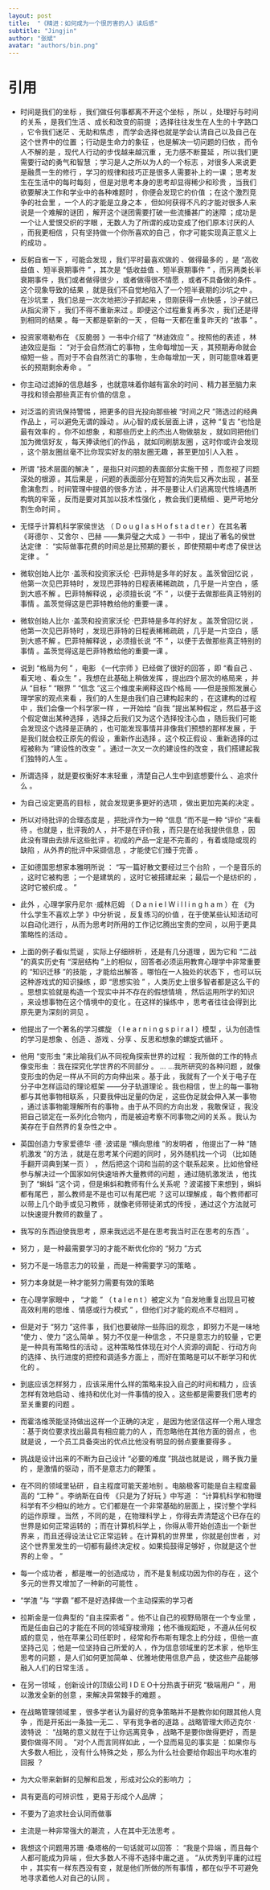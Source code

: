 ```yaml
---
layout: post
title:  "《精进：如何成为一个很厉害的人》读后感"
subtitle: "Jingjin"
author: "张斌"
avatar: "authors/bin.png"
---
```


# 引用

* 时间是我们的坐标 ，我们做任何事都离不开这个坐标 ，所以 ，处理好与时间的关系 ，是我们生活 、成长和改变的前提 ；选择往往发生在人生的十字路口 ，它令我们迷茫 、无助和焦虑 ，而学会选择也就是学会认清自己以及自己在这个世界中的位置 ；行动是生命力的象征 ，也是解决一切问题的归依 ，而令人不解的是 ，现代人行动的步伐越来越沉重 ，无力感不断蔓延 ，所以我们更需要行动的勇气和智慧 ；学习是人之所以为人的一个标志 ，对很多人来说更是融贯一生的修行 ，学习的规律和技巧正是很多人需要补上的一课 ；思考发生在生活中的每时每刻 ，但是对思考本身的思考却显得稀少和珍贵 ，当我们欲要解决工作和学业中的各种难题时 ，你便会发现它的价值 ；在这个激烈竞争的社会里 ，一个人的才能是立身之本 ，但如何获得不凡的才能对很多人来说是一个难解的谜团 ，解开这个谜团需要打破一些流播甚广的迷障 ；成功是一个让人爱恨交织的字眼 ，无数人为了所谓的成功变成了他们原本讨厌的人 ，而我更相信 ，只有坚持做一个你所喜欢的自己 ，你才可能实现真正意义上的成功 。

* 反躬自省一下 ，可能会发现 ，我们平时最喜欢做的 、做得最多的 ，是 “高收益值 、短半衰期事件 ” ，其次是 “低收益值 、短半衰期事件 ” ，而另两类长半衰期事件 ，我们或者做得很少 ，或者做得很不情愿 ，或者不具备做的条件 。这个现象导致的结果 ，就是我们不自觉地陷入了一个短半衰期的沙坑之中 。在沙坑里 ，我们总是一次次地把沙子抓起来 ，但刚获得一点快感 ，沙子就已从指尖滑下 ，我们不得不重新来过 。即便这个过程重复再多次 ，我们还是得到相同的结果 。每一天都是崭新的一天 ，但每一天都在重复昨天的 “故事 ” 。

* 投资家塔勒布在 《反脆弱 》一书中介绍了 “林迪效应 ” 。按照他的表述 ，林迪效应是指 ： “对于会自然消亡的事物 ，生命每增加一天 ，其预期寿命就会缩短一些 。而对于不会自然消亡的事物 ，生命每增加一天 ，则可能意味着更长的预期剩余寿命 。 ”

* 你主动过滤掉的信息越多 ，也就意味着你越有富余的时间 、精力甚至脑力来寻找和领会那些真正有价值的信息 。

* 对泛滥的资讯保持警惕 ，把更多的目光投向那些被 “时间之尺 ”筛选过的经典作品上 ，可以避免无谓的躁动 。从心智的成长层面上讲 ，这种 “复古 ”也恰是最有效率的 。你不如想象 ，和那些历史上的杰出人物做朋友 ，就如同把他们加为微信好友 ，每天捧读他们的作品 ，就如同刷朋友圈 ，这时你或许会发现 ，这个朋友圈丝毫不比你现实好友的朋友圈无趣 ，甚至更加引人入胜 。

* 所谓 “技术层面的解决 ” ，是指只对问题的表面部分实施干预 ，而忽视了问题深处的根源 。其后果是 ，问题的表面部分在短暂的消失后又再次出现 ，甚至愈演愈烈 。时间管理中提倡的很多方法 ，并不是要让人们逃离现代性境遇所构筑的牢笼 ，反而是要对其加以技术性强化 ，教会我们更精细 、更严苛地分割生命时间 。

* 无怪乎计算机科学家侯世达 （ D o u g l a s H o f s t a d t e r ）在其名著 《哥德尔 、艾舍尔 、巴赫 ——集异璧之大成 》一书中 ，提出了著名的侯世达定律 ： “实际做事花费的时间总是比预期的要长 ，即使预期中考虑了侯世达定律 。 ”

* 微软创始人比尔 ·盖茨和投资家沃伦 ·巴菲特是多年的好友 。盖茨曾回忆说 ，他第一次见巴菲特时 ，发现巴菲特的日程表稀稀疏疏 ，几乎是一片空白 ，感到大惑不解 。巴菲特解释说 ，必须擅长说 “不 ” ，以便于去做那些真正特别的事情 。盖茨觉得这是巴菲特教给他的重要一课 。

* 微软创始人比尔 ·盖茨和投资家沃伦 ·巴菲特是多年的好友 。盖茨曾回忆说 ，他第一次见巴菲特时 ，发现巴菲特的日程表稀稀疏疏 ，几乎是一片空白 ，感到大惑不解 。巴菲特解释说 ，必须擅长说 “不 ” ，以便于去做那些真正特别的事情 。盖茨觉得这是巴菲特教给他的重要一课 。

* 说到 “格局为何 ” ，电影 《一代宗师 》已经做了很好的回答 ，即 “看自己 、看天地 、看众生 ” 。我想在此基础上稍做发挥 ，提出四个层次的格局来 ，并从 “目标 ” “眼界 ” “信念 ”这三个维度来阐释这四个格局 ——但是按照发展心理学家的观点来看 ，我们的人生是由我们自己建构起来的 ，在这建构的过程中 ，我们会像一个科学家一样 ，一开始给 “自我 ”提出某种假定 ，然后基于这个假定做出某种选择 ，选择之后我们又为这个选择投注心血 ，随后我们可能会发现这个选择是正确的 ，也可能发现事情并非像我们预想的那样发展 ，于是我们就会校正原先的假设 ，重新作出选择 。这个校正假设 、重新选择的过程被称为 “建设性的改变 ” 。通过一次又一次的建设性的改变 ，我们搭建起我们独特的人生 。

* 所谓选择 ，就是要权衡好本末轻重 ，清楚自己人生中到底想要什么 、追求什么 。

* 为自己设定更高的目标 ，就会发现更多更好的选项 ，做出更加完美的决定 。

* 所以对待批评的合理态度是 ，把批评作为一种 “信息 ”而不是一种 “评价 ”来看待 。也就是 ，批评我的人 ，并不是在评价我 ，而只是在给我提供信息 ，因此没有理由去排斥这些批评 。初成的产品一定是不完善的 ，有着或隐或现的缺陷 ，从外界的批评中采撷信息 ，才能使它们臻于完善 。

* 正如德国思想家本雅明所说 ： “写一篇好散文要经过三个台阶 ，一个是音乐的 ，这时它被构思 ；一个是建筑的 ，这时它被搭建起来 ；最后一个是纺织的 ，这时它被织成 。 ”

* 此外 ，心理学家丹尼尔 ·威林厄姆 （ D a n i e l W i l l i n g h a m ）在 《为什么学生不喜欢上学 》中分析说 ，反复练习的价值 ，在于使某些认知活动可以自动化进行 ，从而为思考时所用的工作记忆腾出宝贵的空间 ，以用于更具策略性的活动 。

* 上面的例子看似荒诞 ，实际上仔细辨析 ，还是有几分道理 ，因为它和 “二战 ”的真实历史有 “深层结构 ”上的相似 ，回答者必须运用教育心理学中非常重要的 “知识迁移 ”的技能 ，才能给出解答 。哪怕在一人独处的状态下 ，也可以玩这种游戏式的知识操练 ，即 “思想实验 ” ，人类历史上很多智者都是这么干的 。思想实验就是构造一个现实中并不存在的假想情境 ，然后运用所学的知识 ，来设想事物在这个情境中的变化 。在这样的操练中 ，思考者往往会得到比原先更为深刻的洞见 。

* 他提出了一个著名的学习螺旋 （ l e a r n i n g s p i r a l ）模型 ，认为创造性的学习是想象 、创造 、游戏 、分享 、反思和想象的螺旋式循环 。

* 他用 “变形虫 ”来比喻我们从不同视角探索世界的过程 ：我所做的工作的特点像变形虫 ：我在探究化学世界的不同部分 。 … …我所研究的各种问题 ，就像变形虫的伪足一样从不同的方向伸出来 。基于此 ，我就有了一个关于电子在分子中怎样运动的理论框架 ——分子轨道理论 。我也相信 ，世上的每一事物都与其他事物相联系 ，只要我伸出足量的伪足 ，这些伪足就会伸入某一事物 ，通过该事物能理解所有的事物 。由于从不同的方向出发 ，我敢保证 ，我没把自己锁定在一系列化合物内 ，而是被迫考察不同事物之间的关系 。我认为美存在于自然界的复杂性之中 。

* 英国创造力专家爱德华 ·德 ·波诺是 “横向思维 ”的发明者 ，他提出了一种 “随机激发 ”的方法 ，就是在思考某个问题的同时 ，另外随机找一个词 （比如随手翻开词典到某一页 ） ，然后把这个词和当前的这个联系起来 。比如他曾经参与解决过一个国家如何快速培养大量教师的问题 ，通过随机激发法 ，他找到了 “蝌蚪 ”这个词 ，但是蝌蚪和教师有什么关系呢 ？波诺接下来想到 ，蝌蚪都有尾巴 ，那么教师是不是也可以有尾巴呢 ？这可以理解成 ，每个教师都可以带上几个助手或见习教师 ，就像老师带徒弟式的传授 ，通过这个方法就可以快速提升教师的数量了 。

* 我写的东西迫使我思考 ，原来我远远不是在思考我当时正在思考的东西 ’ 。

* 努力 ，是一种最需要学习的才能不断优化你的 “努力 ”方式

* 努力不是一场意志力的较量 ，而是一种需要学习的策略 。

* 努力本身就是一种才能努力需要有效的策略

* 在心理学家眼中 ， “才能 ” （ t a l e n t ）被定义为 “自发地重复出现且可被高效利用的思维 、情感或行为模式 ” ，但他们对才能的观点不尽相同 。

* 但是对于 “努力 ”这件事 ，我们也要破除一些陈旧的观念 ，即努力不是一味地 “使力 、使力 ”这么简单 。努力不仅是一种信念 ，不只是意志力的较量 ，它更是一种具有策略性的活动 。这种策略性体现在对个人资源的调配 、行动方向的选择 、执行进度的把控和调适多方面上 ，而好在策略是可以不断学习和优化的 。

* 到底应该怎样努力 ，应该采用什么样的策略来投入自己的时间和精力 ，应该怎样有效地启动 、维持和优化对一件事情的投入 。这些都是需要我们思考的至关重要的问题 。

* 而霍洛维茨能坚持做出这样一个正确的决定 ，是因为他坚信这样一个用人理念 ：基于岗位要求找出最具有相应能力的人 ，而忽略他在其他方面的弱点 ，也就是说 ，一个员工具备突出的优点比他没有明显的弱点要重要得多 。

* 挑战是设计出来的不断为自己设计 “必要的难度 ”挑战也就是说 ，赐予我力量的 ，是激情的驱动 ，而不是意志力的鞭策 。

* 在不同的领域里钻研 ，自主程度可能天差地别 。电脑极客可能是自主程度最高的 “工种 ” 。李纳斯在自传 《只是为了好玩 》中写道 ： “计算机科学和物理科学有不少相似的地方 。它们都是在一个非常基础的层面上 ，探讨整个学科的运作原理 。当然 ，不同的是 ，在物理科学上 ，你得去弄清楚这个已存在的世界是如何正常运转的 ；而在计算机科学上 ，你得从零开始创造出一个新世界来 ，而且还得设法让它正常运转 。在计算机的世界里 ，你就是创世者 ，对这个世界里发生的一切都有最终决定权 。如果捣鼓得足够好 ，你就是这个世界的上帝 。 ”

* 每一个成功者 ，都是唯一的创造成功 ，而不是复制成功因为你的存在 ，这个多元的世界又增加了一种新的可能性 。

* “学渣 ”与 “学霸 ”都不是好选择做一个主动探索的学习者

* 拉斯金是一位典型的 “自主探索者 ” 。他不让自己的视野局限在一个专业里 ，而是任由自己的才能在不同的领域穿梭滑翔 ；他不循规蹈矩 ，不遵从任何权威的意见 ，他在苹果公司任职时 ，经常和乔布斯有理念上的分歧 ，但他一直坚持己见 ；他是一位坚持自己所爱的人 ，作为信息领域里的艺术家 ，他毕生思考的问题 ，是人们如何更加简单 、优雅地使用信息产品 ，使这些产品能够融入人们的日常生活 。

* 在另一领域 ，创新设计的顶级公司 I D E O十分热衷于研究 “极端用户 ” ，用以激发全新的创意 ，来解决异常棘手的难题 。

* 在战略管理领域里 ，很多学者认为最好的竞争策略并不是教你如何跟其他人竞争 ，而是开拓出一条独一无二 、罕有竞争者的道路 。战略管理大师迈克尔 ·波特说 ： “战略的意义就在于让你远离竞争 ，战略不是要你做得更好 ，而是要你做得不同 。 ”对个人而言同样如此 ，一个显而易见的事实是 ：如果你与大多数人相比 ，没有什么特殊之处 ，那么为什么社会要给你超出平均水准的回报 ？

* 为大众带来新鲜的见解和启发 ，形成对公众的影响力 ；

* 具有更高的可辨识性 ，更易于形成个人品牌 ；

* 不要为了追求社会认同而做事

* 主流是一种非常强大的潮流 ，人在其中无法思考 。

* 我想这个问题用苏珊 ·桑塔格的一句话就可以回答 ： “我是个异端 ，而且每个人都可能成为异端 ，但大多数人不得不选择中庸之道 。 ”从优秀到平庸的过程中 ，其实有一样东西没有变 ，就是他们所做的所有事情 ，都在似乎不可避免地寻求着他人对自己的认同 。
